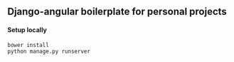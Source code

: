 ## Django-angular boilerplate for personal projects

#### Setup locally
````
bower install
python manage.py runserver
````